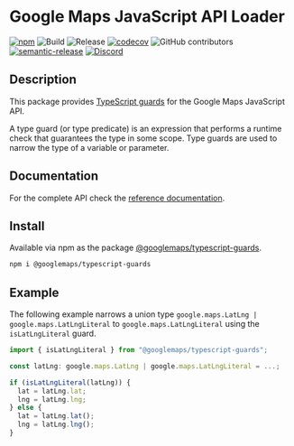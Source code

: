 # Google Maps JavaScript API Loader

[![npm](https://img.shields.io/npm/v/@googlemaps/js-typescript-guards)](https://www.npmjs.com/package/@googlemaps/typescript-guards)
![Build](https://github.com/googlemaps/js-typescript-guards/workflows/Build/badge.svg)
![Release](https://github.com/googlemaps/js-typescript-guards/workflows/Release/badge.svg)
[![codecov](https://codecov.io/gh/googlemaps/js-typescript-guards/branch/main/graph/badge.svg)](https://codecov.io/gh/googlemaps/js-typescript-guards)
![GitHub contributors](https://img.shields.io/github/contributors/googlemaps/js-typescript-guards?color=green)
[![semantic-release](https://img.shields.io/badge/%20%20%F0%9F%93%A6%F0%9F%9A%80-semantic--release-e10079.svg)](https://github.com/semantic-release/semantic-release)
[![Discord](https://img.shields.io/discord/676948200904589322?color=6A7EC2&logo=discord&logoColor=ffffff)](https://discord.gg/jRteCzP)

## Description

This package provides [TypeScript guards](https://www.typescriptlang.org/docs/handbook/2/narrowing.html#using-type-predicates) for the Google Maps JavaScript API. 

A type guard (or type predicate) is an expression that performs a runtime check that guarantees the type in some scope. Type guards are used to narrow the type of a variable or parameter.

## Documentation

For the complete API check the [reference documentation](https://googlemaps.github.io/js-typescript-guards/index.html).

## Install

Available via npm as the package [@googlemaps/typescript-guards](https://www.npmjs.com/package/@googlemaps/typescript-guards).

```sh
npm i @googlemaps/typescript-guards
```

## Example

The following example narrows a union type `google.maps.LatLng | google.maps.LatLngLiteral` to `google.maps.LatLngLiteral` using the `isLatLngLiteral` guard.

```typescript
import { isLatLngLiteral } from "@googlemaps/typescript-guards";

const latLng: google.maps.LatLng | google.maps.LatLngLiteral = ...;

if (isLatLngLiteral(latLng)) {
  lat = latLng.lat;
  lng = latLng.lng;
} else {
  lat = latLng.lat();
  lng = latLng.lng();
}
```
